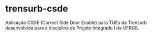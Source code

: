 # trensurb-csde
Aplicação CSDE (Correct Side Door Enable) para TUEs da Trensurb desenvolvida para a disciplina de Projeto Integrado I da UFRGS.
